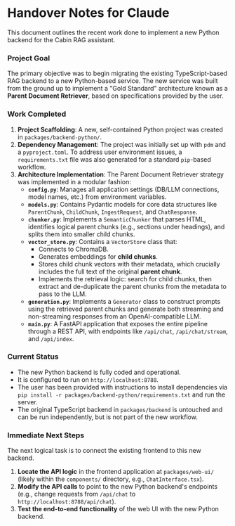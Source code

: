 # Handover Notes for Claude

This document outlines the recent work done to implement a new Python backend for the Cabin RAG assistant.

### Project Goal

The primary objective was to begin migrating the existing TypeScript-based RAG backend to a new Python-based service. The new service was built from the ground up to implement a "Gold Standard" architecture known as a **Parent Document Retriever**, based on specifications provided by the user.

### Work Completed

1.  **Project Scaffolding**: A new, self-contained Python project was created in `packages/backend-python/`.
2.  **Dependency Management**: The project was initially set up with `pdm` and a `pyproject.toml`. To address user environment issues, a `requirements.txt` file was also generated for a standard `pip`-based workflow.
3.  **Architecture Implementation**: The Parent Document Retriever strategy was implemented in a modular fashion:
    *   **`config.py`**: Manages all application settings (DB/LLM connections, model names, etc.) from environment variables.
    *   **`models.py`**: Contains Pydantic models for core data structures like `ParentChunk`, `ChildChunk`, `IngestRequest`, and `ChatResponse`.
    *   **`chunker.py`**: Implements a `SemanticChunker` that parses HTML, identifies logical parent chunks (e.g., sections under headings), and splits them into smaller child chunks.
    *   **`vector_store.py`**: Contains a `VectorStore` class that:
        *   Connects to ChromaDB.
        *   Generates embeddings for **child chunks**.
        *   Stores child chunk vectors with their metadata, which crucially includes the full text of the original **parent chunk**.
        *   Implements the retrieval logic: search for child chunks, then extract and de-duplicate the parent chunks from the metadata to pass to the LLM.
    *   **`generation.py`**: Implements a `Generator` class to construct prompts using the retrieved parent chunks and generate both streaming and non-streaming responses from an OpenAI-compatible LLM.
    *   **`main.py`**: A FastAPI application that exposes the entire pipeline through a REST API, with endpoints like `/api/chat`, `/api/chat/stream`, and `/api/index`.

### Current Status

*   The new Python backend is fully coded and operational.
*   It is configured to run on `http://localhost:8788`.
*   The user has been provided with instructions to install dependencies via `pip install -r packages/backend-python/requirements.txt` and run the server.
*   The original TypeScript backend in `packages/backend` is untouched and can be run independently, but is not part of the new workflow.

### Immediate Next Steps

The next logical task is to connect the existing frontend to this new backend.

1.  **Locate the API logic** in the frontend application at `packages/web-ui/` (likely within the `components/` directory, e.g., `ChatInterface.tsx`).
2.  **Modify the API calls** to point to the new Python backend's endpoints (e.g., change requests from `/api/chat` to `http://localhost:8788/api/chat`).
3.  **Test the end-to-end functionality** of the web UI with the new Python backend.
